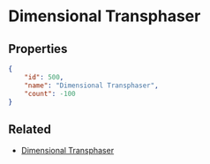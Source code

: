 # Dimensional Transphaser

<no description available>

## Properties

```json
{
    "id": 500,
    "name": "Dimensional Transphaser",
    "count": -100
}
```

## Related

- [Dimensional Transphaser](../items/15711-dimensional-transphaser.md)

